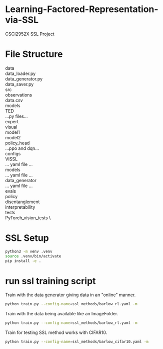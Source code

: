 # Learning-Factored-Representation-via-SSL
CSCI2952X SSL Project


# File Structure

data \
  data_loader.py \
  data_generator.py \
  data_saver.py \
  src \
    observations \
    data.csv \
models \
  TED \
    ...py files... \
  expert \
  visual \
  model1 \
  model2 \
  policy_head \
    ...ppo and dqn... \
configs \
  VISSL \
    ... yaml file ... \
  models \
    ... yaml file ... \
  data_generator \
    ... yaml file ... \
evals \
  policy \
  disentanglement \
  interpretability \
tests \
  PyTorch_vision_tests \

# SSL Setup
```bash
python3 -m venv .venv
source .venv/bin/activate
pip install -e .
```

# run ssl training script
Train with the data generator giving data in an "online" manner.
```bash
python train.py --config-name=ssl_methods/barlow_rl.yaml -m
```

Train with the data being available like an ImageFolder.
```bash
python train.py --config-name=ssl_methods/barlow_rl.yaml -m
```

Train for testing SSL method works with CIFAR10.
```bash
python train.py --config-name=ssl_methods/barlow_cifar10.yaml -m
```